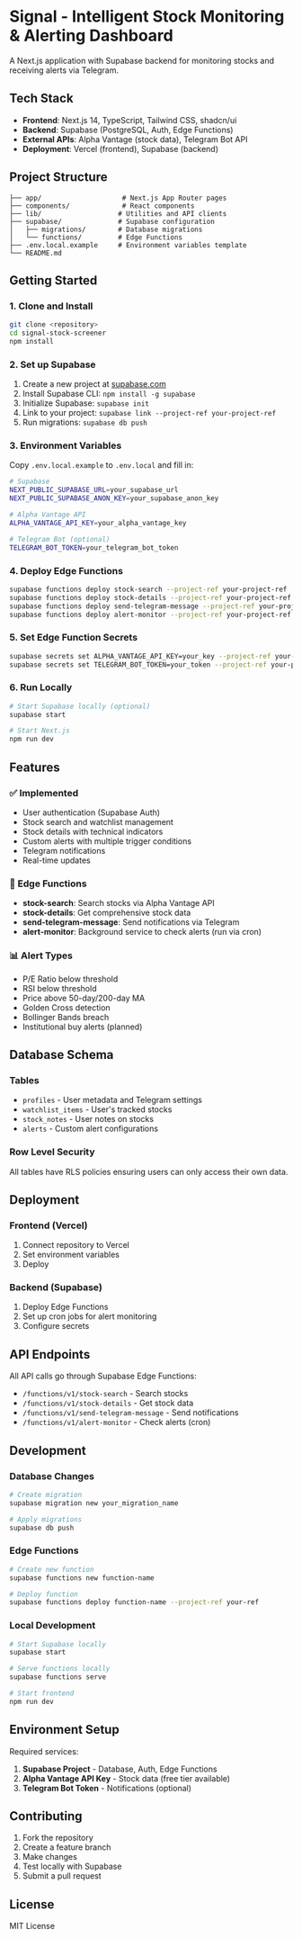 # Signal - Intelligent Stock Monitoring & Alerting Dashboard

A Next.js application with Supabase backend for monitoring stocks and receiving alerts via Telegram.

## Tech Stack

- **Frontend**: Next.js 14, TypeScript, Tailwind CSS, shadcn/ui
- **Backend**: Supabase (PostgreSQL, Auth, Edge Functions)
- **External APIs**: Alpha Vantage (stock data), Telegram Bot API
- **Deployment**: Vercel (frontend), Supabase (backend)

## Project Structure

```
├── app/                    # Next.js App Router pages
├── components/             # React components
├── lib/                   # Utilities and API clients
├── supabase/              # Supabase configuration
│   ├── migrations/        # Database migrations
│   └── functions/         # Edge Functions
├── .env.local.example     # Environment variables template
└── README.md
```

## Getting Started

### 1. Clone and Install

```bash
git clone <repository>
cd signal-stock-screener
npm install
```

### 2. Set up Supabase

1. Create a new project at [supabase.com](https://supabase.com)
2. Install Supabase CLI: `npm install -g supabase`
3. Initialize Supabase: `supabase init`
4. Link to your project: `supabase link --project-ref your-project-ref`
5. Run migrations: `supabase db push`

### 3. Environment Variables

Copy `.env.local.example` to `.env.local` and fill in:

```bash
# Supabase
NEXT_PUBLIC_SUPABASE_URL=your_supabase_url
NEXT_PUBLIC_SUPABASE_ANON_KEY=your_supabase_anon_key

# Alpha Vantage API
ALPHA_VANTAGE_API_KEY=your_alpha_vantage_key

# Telegram Bot (optional)
TELEGRAM_BOT_TOKEN=your_telegram_bot_token
```

### 4. Deploy Edge Functions

```bash
supabase functions deploy stock-search --project-ref your-project-ref
supabase functions deploy stock-details --project-ref your-project-ref  
supabase functions deploy send-telegram-message --project-ref your-project-ref
supabase functions deploy alert-monitor --project-ref your-project-ref
```

### 5. Set Edge Function Secrets

```bash
supabase secrets set ALPHA_VANTAGE_API_KEY=your_key --project-ref your-project-ref
supabase secrets set TELEGRAM_BOT_TOKEN=your_token --project-ref your-project-ref
```

### 6. Run Locally

```bash
# Start Supabase locally (optional)
supabase start

# Start Next.js
npm run dev
```

## Features

### ✅ Implemented
- User authentication (Supabase Auth)
- Stock search and watchlist management
- Stock details with technical indicators
- Custom alerts with multiple trigger conditions
- Telegram notifications
- Real-time updates

### 🔄 Edge Functions
- **stock-search**: Search stocks via Alpha Vantage API
- **stock-details**: Get comprehensive stock data
- **send-telegram-message**: Send notifications via Telegram
- **alert-monitor**: Background service to check alerts (run via cron)

### 📊 Alert Types
- P/E Ratio below threshold
- RSI below threshold  
- Price above 50-day/200-day MA
- Golden Cross detection
- Bollinger Bands breach
- Institutional buy alerts (planned)

## Database Schema

### Tables
- `profiles` - User metadata and Telegram settings
- `watchlist_items` - User's tracked stocks
- `stock_notes` - User notes on stocks
- `alerts` - Custom alert configurations

### Row Level Security
All tables have RLS policies ensuring users can only access their own data.

## Deployment

### Frontend (Vercel)
1. Connect repository to Vercel
2. Set environment variables
3. Deploy

### Backend (Supabase)
1. Deploy Edge Functions
2. Set up cron jobs for alert monitoring
3. Configure secrets

## API Endpoints

All API calls go through Supabase Edge Functions:
- `/functions/v1/stock-search` - Search stocks
- `/functions/v1/stock-details` - Get stock data
- `/functions/v1/send-telegram-message` - Send notifications
- `/functions/v1/alert-monitor` - Check alerts (cron)

## Development

### Database Changes
```bash
# Create migration
supabase migration new your_migration_name

# Apply migrations
supabase db push
```

### Edge Functions
```bash
# Create new function
supabase functions new function-name

# Deploy function
supabase functions deploy function-name --project-ref your-ref
```

### Local Development
```bash
# Start Supabase locally
supabase start

# Serve functions locally
supabase functions serve

# Start frontend
npm run dev
```

## Environment Setup

Required services:
1. **Supabase Project** - Database, Auth, Edge Functions
2. **Alpha Vantage API Key** - Stock data (free tier available)  
3. **Telegram Bot Token** - Notifications (optional)

## Contributing

1. Fork the repository
2. Create a feature branch
3. Make changes
4. Test locally with Supabase
5. Submit a pull request

## License

MIT License